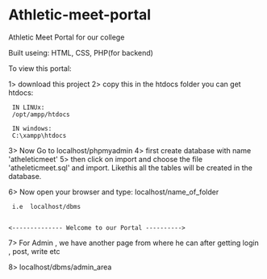 # Athletic-meet-portal
Athletic Meet  Portal for our college


Built useing: HTML, CSS, PHP(for backend)


To view this portal:

1> download this project
2> copy this in the htdocs folder
     you can get htdocs:
     
     IN LINUx:
     /opt/ampp/htdocs
     
     IN windows:
     C:\xampp\htdocs

3> Now Go to localhost/phpmyadmin
4> first create database with name 'atheleticmeet'
5> then click on import and choose the file  'atheleticmeet.sql' and import. Likethis all the tables will be created   in the database. 

6> Now open your browser and type:
     localhost/name_of_folder
     
     i.e  localhost/dbms
     
     
    <-------------- Welcome to our Portal ---------->
    
7> For Admin , we have another page from where he can after getting login , post, write etc

8> localhost/dbms/admin_area
